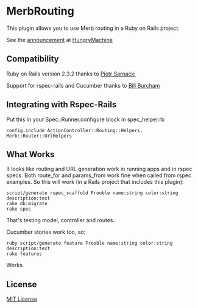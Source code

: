 # MerbRouting #

This plugin allows you to use Merb routing in a Ruby on Rails project.

See the [announcement](http://blog.hungrymachine.com/2008/12/29/merb-routing-in-rails/) at [HungryMachine](http://blog.hungrymachine.com/)

## Compatibility ##

Ruby on Rails version 2.3.2 thanks to [Piotr Sarnacki](http://drogomir.com/blog)

Support for rspec-rails and Cucumber thanks to [Bill Burcham](http://blog.thoughtpropulsion.com)

## Integrating with Rspec-Rails ##

Put this in your Spec::Runner.configure block in spec_helper.rb

    config.include ActionController::Routing::Helpers, Merb::Router::UrlHelpers
   
## What Works ##

It looks like routing and URL generation work in running apps and in rspec specs. Both route\_for and params\_from work fine when called from rspec examples. So this will work (in a Rails project that includes this plugin):

    script/generate rspec_scaffold Frooble name:string color:string description:text
    rake db:migrate
    rake spec
    
That's testing model, controller and routes.

Cucumber stories work too, so:

    ruby script/generate feature Frooble name:string color:string description:text
    rake features
    
Works.

## License ##
[MIT License](MIT-LICENSE)